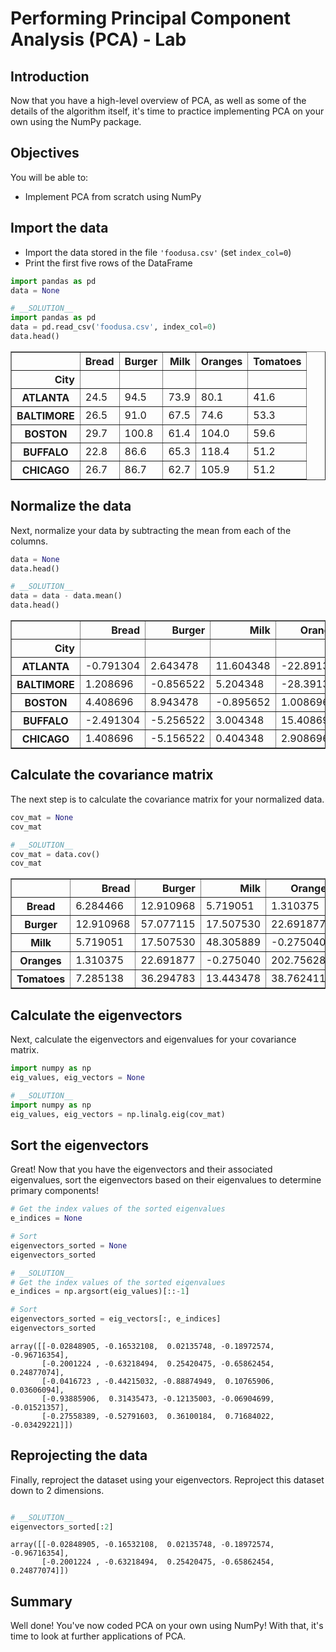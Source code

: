 # Performing Principal Component Analysis (PCA) - Lab

## Introduction

Now that you have a high-level overview of PCA, as well as some of the details of the algorithm itself, it's time to practice implementing PCA on your own using the NumPy package. 

## Objectives

You will be able to:
    
* Implement PCA from scratch using NumPy

## Import the data

- Import the data stored in the file `'foodusa.csv'` (set `index_col=0`)
- Print the first five rows of the DataFrame 


```python
import pandas as pd
data = None


```


```python
# __SOLUTION__ 
import pandas as pd
data = pd.read_csv('foodusa.csv', index_col=0)
data.head()
```




<div>
<style scoped>
    .dataframe tbody tr th:only-of-type {
        vertical-align: middle;
    }

    .dataframe tbody tr th {
        vertical-align: top;
    }

    .dataframe thead th {
        text-align: right;
    }
</style>
<table border="1" class="dataframe">
  <thead>
    <tr style="text-align: right;">
      <th></th>
      <th>Bread</th>
      <th>Burger</th>
      <th>Milk</th>
      <th>Oranges</th>
      <th>Tomatoes</th>
    </tr>
    <tr>
      <th>City</th>
      <th></th>
      <th></th>
      <th></th>
      <th></th>
      <th></th>
    </tr>
  </thead>
  <tbody>
    <tr>
      <th>ATLANTA</th>
      <td>24.5</td>
      <td>94.5</td>
      <td>73.9</td>
      <td>80.1</td>
      <td>41.6</td>
    </tr>
    <tr>
      <th>BALTIMORE</th>
      <td>26.5</td>
      <td>91.0</td>
      <td>67.5</td>
      <td>74.6</td>
      <td>53.3</td>
    </tr>
    <tr>
      <th>BOSTON</th>
      <td>29.7</td>
      <td>100.8</td>
      <td>61.4</td>
      <td>104.0</td>
      <td>59.6</td>
    </tr>
    <tr>
      <th>BUFFALO</th>
      <td>22.8</td>
      <td>86.6</td>
      <td>65.3</td>
      <td>118.4</td>
      <td>51.2</td>
    </tr>
    <tr>
      <th>CHICAGO</th>
      <td>26.7</td>
      <td>86.7</td>
      <td>62.7</td>
      <td>105.9</td>
      <td>51.2</td>
    </tr>
  </tbody>
</table>
</div>



## Normalize the data

Next, normalize your data by subtracting the mean from each of the columns.


```python
data = None
data.head()
```


```python
# __SOLUTION__ 
data = data - data.mean()
data.head()
```




<div>
<style scoped>
    .dataframe tbody tr th:only-of-type {
        vertical-align: middle;
    }

    .dataframe tbody tr th {
        vertical-align: top;
    }

    .dataframe thead th {
        text-align: right;
    }
</style>
<table border="1" class="dataframe">
  <thead>
    <tr style="text-align: right;">
      <th></th>
      <th>Bread</th>
      <th>Burger</th>
      <th>Milk</th>
      <th>Oranges</th>
      <th>Tomatoes</th>
    </tr>
    <tr>
      <th>City</th>
      <th></th>
      <th></th>
      <th></th>
      <th></th>
      <th></th>
    </tr>
  </thead>
  <tbody>
    <tr>
      <th>ATLANTA</th>
      <td>-0.791304</td>
      <td>2.643478</td>
      <td>11.604348</td>
      <td>-22.891304</td>
      <td>-7.165217</td>
    </tr>
    <tr>
      <th>BALTIMORE</th>
      <td>1.208696</td>
      <td>-0.856522</td>
      <td>5.204348</td>
      <td>-28.391304</td>
      <td>4.534783</td>
    </tr>
    <tr>
      <th>BOSTON</th>
      <td>4.408696</td>
      <td>8.943478</td>
      <td>-0.895652</td>
      <td>1.008696</td>
      <td>10.834783</td>
    </tr>
    <tr>
      <th>BUFFALO</th>
      <td>-2.491304</td>
      <td>-5.256522</td>
      <td>3.004348</td>
      <td>15.408696</td>
      <td>2.434783</td>
    </tr>
    <tr>
      <th>CHICAGO</th>
      <td>1.408696</td>
      <td>-5.156522</td>
      <td>0.404348</td>
      <td>2.908696</td>
      <td>2.434783</td>
    </tr>
  </tbody>
</table>
</div>



## Calculate the covariance matrix

The next step is to calculate the covariance matrix for your normalized data. 


```python
cov_mat = None
cov_mat
```


```python
# __SOLUTION__ 
cov_mat = data.cov()
cov_mat
```




<div>
<style scoped>
    .dataframe tbody tr th:only-of-type {
        vertical-align: middle;
    }

    .dataframe tbody tr th {
        vertical-align: top;
    }

    .dataframe thead th {
        text-align: right;
    }
</style>
<table border="1" class="dataframe">
  <thead>
    <tr style="text-align: right;">
      <th></th>
      <th>Bread</th>
      <th>Burger</th>
      <th>Milk</th>
      <th>Oranges</th>
      <th>Tomatoes</th>
    </tr>
  </thead>
  <tbody>
    <tr>
      <th>Bread</th>
      <td>6.284466</td>
      <td>12.910968</td>
      <td>5.719051</td>
      <td>1.310375</td>
      <td>7.285138</td>
    </tr>
    <tr>
      <th>Burger</th>
      <td>12.910968</td>
      <td>57.077115</td>
      <td>17.507530</td>
      <td>22.691877</td>
      <td>36.294783</td>
    </tr>
    <tr>
      <th>Milk</th>
      <td>5.719051</td>
      <td>17.507530</td>
      <td>48.305889</td>
      <td>-0.275040</td>
      <td>13.443478</td>
    </tr>
    <tr>
      <th>Oranges</th>
      <td>1.310375</td>
      <td>22.691877</td>
      <td>-0.275040</td>
      <td>202.756285</td>
      <td>38.762411</td>
    </tr>
    <tr>
      <th>Tomatoes</th>
      <td>7.285138</td>
      <td>36.294783</td>
      <td>13.443478</td>
      <td>38.762411</td>
      <td>57.800553</td>
    </tr>
  </tbody>
</table>
</div>



## Calculate the eigenvectors

Next, calculate the eigenvectors and eigenvalues for your covariance matrix. 


```python
import numpy as np
eig_values, eig_vectors = None
```


```python
# __SOLUTION__ 
import numpy as np
eig_values, eig_vectors = np.linalg.eig(cov_mat)
```

## Sort the eigenvectors 

Great! Now that you have the eigenvectors and their associated eigenvalues, sort the eigenvectors based on their eigenvalues to determine primary components!


```python
# Get the index values of the sorted eigenvalues
e_indices = None

# Sort 
eigenvectors_sorted = None
eigenvectors_sorted
```


```python
# __SOLUTION__ 
# Get the index values of the sorted eigenvalues
e_indices = np.argsort(eig_values)[::-1] 

# Sort
eigenvectors_sorted = eig_vectors[:, e_indices]
eigenvectors_sorted
```




    array([[-0.02848905, -0.16532108,  0.02135748, -0.18972574, -0.96716354],
           [-0.2001224 , -0.63218494,  0.25420475, -0.65862454,  0.24877074],
           [-0.0416723 , -0.44215032, -0.88874949,  0.10765906,  0.03606094],
           [-0.93885906,  0.31435473, -0.12135003, -0.06904699, -0.01521357],
           [-0.27558389, -0.52791603,  0.36100184,  0.71684022, -0.03429221]])



## Reprojecting the data

Finally, reproject the dataset using your eigenvectors. Reproject this dataset down to 2 dimensions.


```python

```


```python
# __SOLUTION__ 
eigenvectors_sorted[:2]
```




    array([[-0.02848905, -0.16532108,  0.02135748, -0.18972574, -0.96716354],
           [-0.2001224 , -0.63218494,  0.25420475, -0.65862454,  0.24877074]])



## Summary

Well done! You've now coded PCA on your own using NumPy! With that, it's time to look at further applications of PCA.
